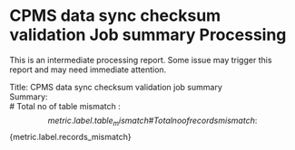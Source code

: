 # CPMS data sync checksum validation Job summary Processing  
This is an intermediate processing report. Some issue may trigger this report and may need immediate attention.  
  
Title: CPMS data sync checksum validation job summary  
Summary:   
\# Total no of table mismatch : $${metric.label.table_mismatch}  
\# Total no of records mismatch: $${metric.label.records_mismatch}  
